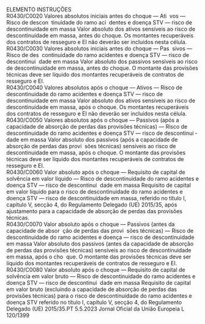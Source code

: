  
ELEMENTO  INSTRUÇÕES  
R0430/C0020  Valores absolutos iniciais 
antes do choque — Ati ­
vos — Risco de descon ­
tinuidade do ramo aci ­
dentes e doença STV — 
risco de descontinuidade 
em massa  Valor absoluto dos ativos sensíveis ao risco de descontinuidade em massa, antes 
do choque. 
Os montantes recuperáveis dos contratos de resseguro e EI não deverão ser 
incluídos nesta célula.  
R0430/C0030  Valores absolutos iniciais 
antes do choque — Pas ­
sivos — Risco de des ­
continuidade do ramo 
acidentes e doença STV 
— risco de descontinui ­
dade em massa  Valor absoluto dos passivos sensíveis ao risco de descontinuidade em massa, antes 
do choque. 
O montante das provisões técnicas deve ser líquido dos montantes recuperáveis de 
contratos de resseguro e EI.  
R0430/C0040  Valores absolutos após o 
choque — Ativos — 
Risco de descontinuidade 
do ramo acidentes e 
doença STV — risco de 
descontinuidade em 
massa  Valor absoluto dos ativos sensíveis ao risco de descontinuidade em massa, após o 
choque. 
Os montantes recuperáveis dos contratos de resseguro e EI não deverão ser 
incluídos nesta célula.  
R0430/C0050  Valores absolutos após o 
choque — Passivos (após 
a capacidade de absorção 
de perdas das provisões 
técnicas) — Risco de 
descontinuidade do ramo 
acidentes e doença STV 
— risco de descontinui ­
dade em massa  Valor absoluto dos passivos (após a capacidade de absorção de perdas das provi ­
sões técnicas) sensíveis ao risco de descontinuidade em massa, após o choque. 
O montante das provisões técnicas deve ser líquido dos montantes recuperáveis de 
contratos de resseguro e EI.  
R0430/C0060  Valor absoluto após o 
choque — Requisito de 
capital de solvência em 
valor líquido — Risco de 
descontinuidade do ramo 
acidentes e doença STV 
— risco de descontinui ­
dade em massa  Requisito de capital em valor líquido para o risco de descontinuidade do ramo 
acidentes e doença STV — risco de descontinuidade em massa, referido no título I, 
capítulo V, secção 4, do Regulamento Delegado (UE) 2015/35, após ajustamento 
para a capacidade de absorção de perdas das provisões técnicas.  
R0430/C0070  Valor absoluto após o 
choque — Passivos (antes 
da capacidade de absor ­
ção de perdas das provi ­
sões técnicas) — Risco de 
descontinuidade do ramo 
acidentes e doença — 
risco de descontinuidade 
em massa  Valor absoluto dos passivos (antes da capacidade de absorção de perdas das 
provisões técnicas) sensíveis ao risco de descontinuidade em massa, após o cho ­
que. 
O montante das provisões técnicas deve ser líquido dos montantes recuperáveis de 
contratos de resseguro e EI.  
R0430/C0080  Valor absoluto após o 
choque — Requisito de 
capital de solvência em 
valor bruto — Risco de 
descontinuidade do ramo 
acidentes e doença STV 
— risco de descontinui ­
dade em massa  Requisito de capital em valor bruto (excluindo a capacidade de absorção de perdas 
das provisões técnicas) para o risco de descontinuidade do ramo acidentes e 
doença STV referido no título I, capítulo V, secção 4, do Regulamento Delegado 
(UE) 2015/35.PT  5.5.2023 Jornal Oficial da União Europeia L 120/1399